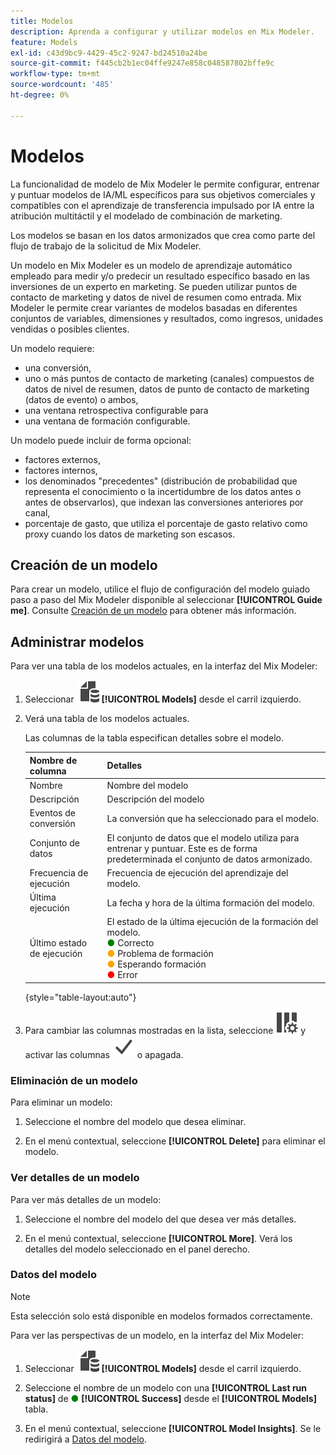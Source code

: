 ```yaml
---
title: Modelos
description: Aprenda a configurar y utilizar modelos en Mix Modeler.
feature: Models
exl-id: c43d9bc9-4429-45c2-9247-bd24510a24be
source-git-commit: f445cb2b1ec04ffe9247e858c048587802bffe9c
workflow-type: tm+mt
source-wordcount: '485'
ht-degree: 0%

---
```


# Modelos

La funcionalidad de modelo de Mix Modeler le permite configurar, entrenar y puntuar modelos de IA/ML específicos para sus objetivos comerciales y compatibles con el aprendizaje de transferencia impulsado por IA entre la atribución multitáctil y el modelado de combinación de marketing.

Los modelos se basan en los datos armonizados que crea como parte del flujo de trabajo de la solicitud de Mix Modeler.

Un modelo en Mix Modeler es un modelo de aprendizaje automático empleado para medir y/o predecir un resultado específico basado en las inversiones de un experto en marketing. Se pueden utilizar puntos de contacto de marketing y datos de nivel de resumen como entrada. Mix Modeler le permite crear variantes de modelos basadas en diferentes conjuntos de variables, dimensiones y resultados, como ingresos, unidades vendidas o posibles clientes.

Un modelo requiere:

* una conversión,
* uno o más puntos de contacto de marketing (canales) compuestos de datos de nivel de resumen, datos de punto de contacto de marketing (datos de evento) o ambos,
* una ventana retrospectiva configurable para
* una ventana de formación configurable.

Un modelo puede incluir de forma opcional:

* factores externos,
* factores internos,
* los denominados &quot;precedentes&quot; (distribución de probabilidad que representa el conocimiento o la incertidumbre de los datos antes o antes de observarlos), que indexan las conversiones anteriores por canal,
* porcentaje de gasto, que utiliza el porcentaje de gasto relativo como proxy cuando los datos de marketing son escasos.


## Creación de un modelo

Para crear un modelo, utilice el flujo de configuración del modelo guiado paso a paso del Mix Modeler disponible al seleccionar **[!UICONTROL Guide me]**. Consulte [Creación de un modelo](create.md) para obtener más información.

## Administrar modelos

Para ver una tabla de los modelos actuales, en la interfaz del Mix Modeler:

1. Seleccionar ![](../assets/icons/FileData.svg) **[!UICONTROL Models]** desde el carril izquierdo.

1. Verá una tabla de los modelos actuales.

   Las columnas de la tabla especifican detalles sobre el modelo.

   | Nombre de columna | Detalles |
   |---|---|
   | Nombre | Nombre del modelo |
   | Descripción | Descripción del modelo |
   | Eventos de conversión | La conversión que ha seleccionado para el modelo. |
   | Conjunto de datos | El conjunto de datos que el modelo utiliza para entrenar y puntuar. Este es de forma predeterminada el conjunto de datos armonizado. |
   | Frecuencia de ejecución | Frecuencia de ejecución del aprendizaje del modelo. |
   | Última ejecución | La fecha y hora de la última formación del modelo. |
   | Último estado de ejecución | El estado de la última ejecución de la formación del modelo. <br/><span style="color:green">●</span> Correcto<br/><span style="color:orange">●</span> Problema de formación<br/> <span style="color:orange">●</span> Esperando formación <br/><span style="color:red">●</span> Error |

   {style="table-layout:auto"}

1. Para cambiar las columnas mostradas en la lista, seleccione ![Configuración de columna](../assets/icons/ColumnSetting.svg) y activar las columnas ![Marque](../assets/icons/Checkmark.svg) o apagada.

### Eliminación de un modelo

Para eliminar un modelo:

1. Seleccione el nombre del modelo que desea eliminar.

1. En el menú contextual, seleccione **[!UICONTROL Delete]** para eliminar el modelo.

### Ver detalles de un modelo

Para ver más detalles de un modelo:

1. Seleccione el nombre del modelo del que desea ver más detalles.

1. En el menú contextual, seleccione **[!UICONTROL More]**. Verá los detalles del modelo seleccionado en el panel derecho.



### Datos del modelo

>[!NOTE]
>
>Esta selección solo está disponible en modelos formados correctamente.
>

Para ver las perspectivas de un modelo, en la interfaz del Mix Modeler:

1. Seleccionar ![](../assets/icons/FileData.svg) **[!UICONTROL Models]** desde el carril izquierdo.

1. Seleccione el nombre de un modelo con una **[!UICONTROL Last run status]** de <span style="color:green">●</span> **[!UICONTROL Success]** desde el **[!UICONTROL Models]** tabla.

1. En el menú contextual, seleccione **[!UICONTROL Model Insights]**. Se le redirigirá a [Datos del modelo](insights.md).

